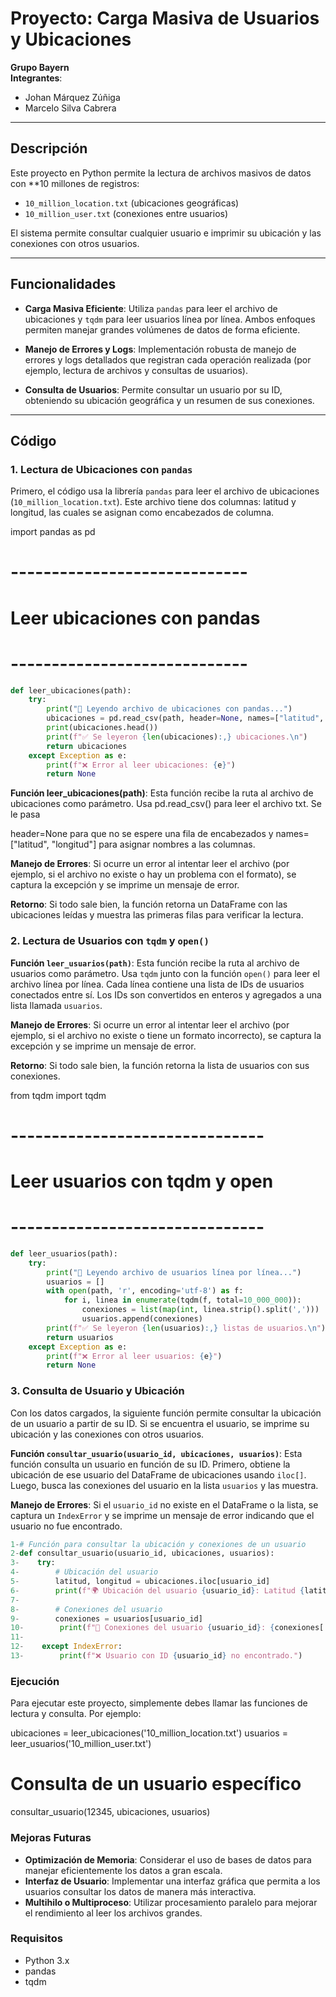 #  Proyecto: Carga Masiva de Usuarios y Ubicaciones 

**Grupo Bayern**  
**Integrantes**:
- Johan Márquez Zúñiga  
- Marcelo Silva Cabrera  

---

##  Descripción

Este proyecto en Python permite la lectura de archivos masivos de datos con **10 millones de registros:  
- `10_million_location.txt` (ubicaciones geográficas)  
- `10_million_user.txt` (conexiones entre usuarios)

El sistema permite consultar cualquier usuario e imprimir su ubicación y las conexiones con otros usuarios.

---

##  Funcionalidades

- **Carga Masiva Eficiente**: Utiliza `pandas` para leer el archivo de ubicaciones y `tqdm` para leer usuarios línea por línea. Ambos enfoques permiten manejar grandes volúmenes de datos de forma eficiente.
  
- **Manejo de Errores y Logs**: Implementación robusta de manejo de errores y logs detallados que registran cada operación realizada (por ejemplo, lectura de archivos y consultas de usuarios).
  
- **Consulta de Usuarios**: Permite consultar un usuario por su ID, obteniendo su ubicación geográfica y un resumen de sus conexiones.

---

##  Código

### 1. Lectura de Ubicaciones con `pandas`

Primero, el código usa la librería `pandas` para leer el archivo de ubicaciones (`10_million_location.txt`). Este archivo tiene dos columnas: latitud y longitud, las cuales se asignan como encabezados de columna.


import pandas as pd

# -----------------------------
# Leer ubicaciones con pandas
# -----------------------------
```python
def leer_ubicaciones(path):
    try:
        print("📍 Leyendo archivo de ubicaciones con pandas...")
        ubicaciones = pd.read_csv(path, header=None, names=["latitud", "longitud"])
        print(ubicaciones.head())
        print(f"✅ Se leyeron {len(ubicaciones):,} ubicaciones.\n")
        return ubicaciones
    except Exception as e:
        print(f"❌ Error al leer ubicaciones: {e}")
        return None
```

**Función leer_ubicaciones(path)**: Esta función recibe la ruta al archivo de ubicaciones como parámetro. Usa pd.read_csv() para leer el archivo txt. Se le pasa 

header=None para que no se espere una fila de encabezados y names=["latitud", "longitud"] para asignar nombres a las columnas.

**Manejo de Errores**: Si ocurre un error al intentar leer el archivo (por ejemplo, si el archivo no existe o hay un problema con el formato), se captura la excepción y se imprime un mensaje de error.

**Retorno**: Si todo sale bien, la función retorna un DataFrame con las ubicaciones leídas y muestra las primeras filas para verificar la lectura.

### 2. Lectura de Usuarios con `tqdm` y `open()`

**Función `leer_usuarios(path)`**: Esta función recibe la ruta al archivo de usuarios como parámetro. Usa `tqdm` junto con la función `open()` para leer el archivo línea por línea. Cada línea contiene una lista de IDs de usuarios conectados entre sí. Los IDs son convertidos en enteros y agregados a una lista llamada `usuarios`.

**Manejo de Errores**: Si ocurre un error al intentar leer el archivo (por ejemplo, si el archivo no existe o tiene un formato incorrecto), se captura la excepción y se imprime un mensaje de error.

**Retorno**: Si todo sale bien, la función retorna la lista de usuarios con sus conexiones.


from tqdm import tqdm

# -------------------------------
# Leer usuarios con tqdm y open
# -------------------------------
```python
def leer_usuarios(path):
    try:
        print("👥 Leyendo archivo de usuarios línea por línea...")
        usuarios = []
        with open(path, 'r', encoding='utf-8') as f:
            for i, linea in enumerate(tqdm(f, total=10_000_000)):
                conexiones = list(map(int, linea.strip().split(',')))
                usuarios.append(conexiones)
        print(f"✅ Se leyeron {len(usuarios):,} listas de usuarios.\n")
        return usuarios
    except Exception as e:
        print(f"❌ Error al leer usuarios: {e}")
        return None

```
### 3. Consulta de Usuario y Ubicación

Con los datos cargados, la siguiente función permite consultar la ubicación de un usuario a partir de su ID. Si se encuentra el usuario, se imprime su ubicación y las conexiones con otros usuarios.

**Función `consultar_usuario(usuario_id, ubicaciones, usuarios)`**: Esta función consulta un usuario en función de su ID. Primero, obtiene la ubicación de ese usuario del DataFrame de ubicaciones usando `iloc[]`. Luego, busca las conexiones del usuario en la lista `usuarios` y las muestra.

**Manejo de Errores**: Si el `usuario_id` no existe en el DataFrame o la lista, se captura un `IndexError` y se imprime un mensaje de error indicando que el usuario no fue encontrado.

```python
1-# Función para consultar la ubicación y conexiones de un usuario
2-def consultar_usuario(usuario_id, ubicaciones, usuarios):
3-    try:
4-        # Ubicación del usuario
5-        latitud, longitud = ubicaciones.iloc[usuario_id]
6-        print(f"🌍 Ubicación del usuario {usuario_id}: Latitud {latitud}, Longitud {longitud}")
7-        
8-        # Conexiones del usuario
9-        conexiones = usuarios[usuario_id]
10-        print(f"🔗 Conexiones del usuario {usuario_id}: {conexiones[:5]}... (total {len(conexiones)})")
11-    
12-    except IndexError:
13-        print(f"❌ Usuario con ID {usuario_id} no encontrado.")

```

###  Ejecución

Para ejecutar este proyecto, simplemente debes llamar las funciones de lectura y consulta. Por ejemplo:



ubicaciones = leer_ubicaciones('10_million_location.txt')
usuarios = leer_usuarios('10_million_user.txt')

# Consulta de un usuario específico
consultar_usuario(12345, ubicaciones, usuarios)

###  Mejoras Futuras

- **Optimización de Memoria**: Considerar el uso de bases de datos para manejar eficientemente los datos a gran escala.
- **Interfaz de Usuario**: Implementar una interfaz gráfica que permita a los usuarios consultar los datos de manera más interactiva.
- **Multihilo o Multiproceso**: Utilizar procesamiento paralelo para mejorar el rendimiento al leer los archivos grandes.

###  Requisitos

- Python 3.x
- pandas
- tqdm


